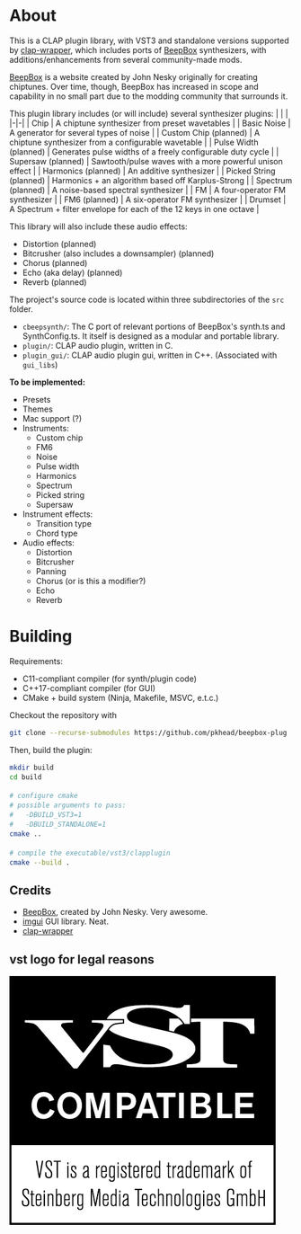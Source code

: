 # About
This is a CLAP plugin library, with VST3 and standalone versions supported by [clap-wrapper](https://github.com/free-audio/clap-wrapper), which includes ports of [BeepBox](https://beepbox.co) synthesizers, with additions/enhancements from several community-made mods.

[BeepBox](https://beepbox.co) is a website created by John Nesky originally for creating chiptunes. Over time, though, BeepBox has increased in scope and capability in no small part due to the modding community that surrounds it.

This plugin library includes (or will include) several synthesizer plugins:
| | |
|-|-|
| Chip | A chiptune synthesizer from preset wavetables |
| Basic Noise | A generator for several types of noise |
| Custom Chip (planned) | A chiptune synthesizer from a configurable wavetable |
| Pulse Width (planned) | Generates pulse widths of a freely configurable duty cycle |
| Supersaw (planned) | Sawtooth/pulse waves with a more powerful unison effect |
| Harmonics (planned) | An additive synthesizer |
| Picked String (planned) | Harmonics + an algorithm based off Karplus-Strong |
| Spectrum (planned) | A noise-based spectral synthesizer |
| FM | A four-operator FM synthesizer |
| FM6 (planned) | A six-operator FM synthesizer |
| Drumset | A Spectrum + filter envelope for each of the 12 keys in one octave |

This library will also include these audio effects:
- Distortion (planned)
- Bitcrusher (also includes a downsampler) (planned)
- Chorus (planned)
- Echo (aka delay) (planned)
- Reverb (planned)

The project's source code is located within three subdirectories of the `src` folder.
- `cbeepsynth/`: The C port of relevant portions of BeepBox's synth.ts and SynthConfig.ts. It itself is designed as a modular and portable library.
- `plugin/`: CLAP audio plugin, written in C.
- `plugin_gui/`: CLAP audio plugin gui, written in C++. (Associated with `gui_libs`)

**To be implemented:**
- Presets
- Themes
- Mac support (?)
- Instruments:
    - Custom chip
    - FM6
    - Noise
    - Pulse width
    - Harmonics
    - Spectrum
    - Picked string
    - Supersaw
- Instrument effects:
    - Transition type
    - Chord type
- Audio effects:
    - Distortion
    - Bitcrusher
    - Panning
    - Chorus (or is this a modifier?)
    - Echo
    - Reverb

# Building
Requirements:
- C11-compliant compiler (for synth/plugin code)
- C++17-compliant compiler (for GUI)
- CMake + build system (Ninja, Makefile, MSVC, e.t.c.)

Checkout the repository with
```bash
git clone --recurse-submodules https://github.com/pkhead/beepbox-plug
```

Then, build the plugin:
```bash
mkdir build
cd build

# configure cmake
# possible arguments to pass:
#   -DBUILD_VST3=1
#   -DBUILD_STANDALONE=1
cmake ..

# compile the executable/vst3/clapplugin
cmake --build .
```

## Credits
- [BeepBox](https://beepbox.co), created by John Nesky. Very awesome.
- [imgui](https://github.com/ocornut/imgui) GUI library. Neat.
- [clap-wrapper](https://github.com/free-audio/clap-wrapper)

## vst logo for legal reasons
![VST is a registered trademark of Steinberg Media Technologies GmbH](vst_logo.png)